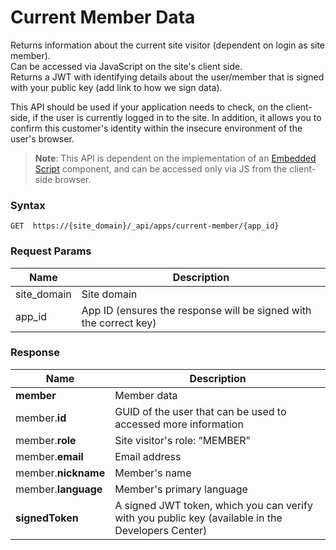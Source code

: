 # Current Member Data 

Returns information about the current site visitor (dependent on login as site member).  
Can be accessed via JavaScript on the site's client side.  
Returns a JWT with identifying details about the user/member that is signed with your public key (add link to how we sign data).  

This API should be used if your application needs to check, on the client-side, if the user is currently logged in to the site. 
In addition, it allows you to confirm this customer's identity within the insecure environment of the user's browser.


> **Note**:
This API is dependent on the implementation of an [Embedded Script](https://devforum.wix.com/en/article/about-embedded-script-components) component, and can be accessed only via JS from the client-side browser.


### Syntax
```
GET  https://{site_domain}/_api/apps/current-member/{app_id}
```

### Request Params

|Name|Description|
|---|---|
|site_domain|Site domain|
|app_id|App ID (ensures the response will be signed with the correct key)|


### Response

|Name|Description|
|---|---|
|**member**|Member data|
| member.**id** | GUID of the user that can be used to accessed more information|
| member.**role**| Site visitor's role: “MEMBER”|
| member.**email**| Email address|
| member.**nickname**| Member's name|
| member.**language**| Member's primary language|
|**signedToken**| A signed JWT token, which you can verify with you public key (available in the Developers Center)|
